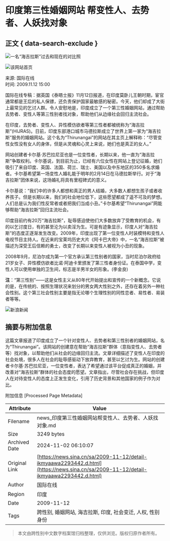 # 印度第三性婚姻网站 帮变性人、去势者、人妖找对象

## 正文 { data-search-exclude }


![一名“海吉拉斯”过去和现在的对比照](https://www.sinaimg.cn/dy/o/2009-11-12/1258009189_EEQb0y.jpg)

![该网站首页](https://www.sinaimg.cn/dy/o/2009-11-12/1258009189_YHOVHM.jpg)

来源: 国际在线  
时间: 2009.11.12 15:00  

国际在线专稿：据英国《泰晤士报》11月12日报道，在印度莫卧儿王朝时期，宦官通常都是王后的私人保镖，还负责保护国家最敏感的秘密。今天，他们却成了大街上最常见的乞讨人群。令人安慰地是，印度成立了一个第三性婚姻网站，通过帮助去势者、变性人等第三性别者找对象，帮助他们从边缘社会回归主流社会。

在印度，去势者、变性人、异性模仿欲者等第三性者都被统称为“海吉拉斯”(HIJRAS)。日前，印度东部港口城市马德拉斯成立了世界上第一家为“海吉拉斯”服务的婚姻网站。这个名为“Thirunangai”的网站在其主页上解释称：“尽管变性女性没有女人的身体，但是从灵魂和心灵上来说，她们也是真正的女人。”

网站创建者卡尔基·苏巴拉尼亚也是一位变性者，长期以来，他一直为“海吉拉斯”争取权利。卡尔基说，到目前为止，已经有六位女性在网站上登记征婚，她们吸引了来自印度、英国、法国、荷兰、瑞士、美国以及中东地区的350多名求婚者。卡尔基希望第一场变性人婚礼能于明年的2月14日在马德拉斯举行。对于“海吉拉斯”团体来说，这场婚礼将具有里程碑式的意义。

卡尔基说：“我们中的许多人都想和真正的男人结婚，大多数人都想生孩子或者收养孩子。但是长期以来，我们的社会地位低下，这些愿望都成了遥不可及的梦想。人们总是认为我们性反常者或者把我们当成小丑。”卡尔基希望“Thirunangai”网能够帮助“海吉拉斯”回归主流社会。

印度目前约有20万“海吉拉斯”，耻辱感迫使他们大多数放弃了受教育的机会，有的以乞讨度日，有的甚至沦为以卖淫为生。可是有迹象显示，印度人对“海吉拉斯”的态度正逐渐发生改变。2009年，印度出现了第一位变性人时装模特和变性人电视节目主持人。在近来的宝莱坞历史大片《阿卡巴大帝》中，一名“海吉拉斯”被描述为深受王后信赖的勇士，改变了长期以来变性人被视为小丑的现象。

2008年9月，尼泊尔成为第一个官方承认第三性别者的国家，当时尼泊尔政府给21岁女子、异性模仿欲者比诺·阿迪卡里颁发了第三性者身份证。在泰国中学，变性人可以使用单独的卫生间，标志是半男半女的形象。(李金良)

**注**：“第三性别”——这是女性主义从80年代开始提出和宣传的一个新概念。它说的是，在传统的、按照生理状况来划分的男女两大性别之外，还存在着另外一种社会性别。这个第三社会性别主要是指无论哪个生理性别的同性恋者、易性者、易装者等等。

![新浪新闻](https://n.sinaimg.cn/default/80905340/20200331/sinalogo.png)

## 摘要与附加信息

<!-- tcd_abstract -->
这篇文章报道了印度成立了一个针对变性人、去势者和第三性别者的婚姻网站，名为“Thirunangai”。该网站的创建意在帮助“海吉拉斯”群体（意指变性人、去势者等）找对象，以帮助他们从社会的边缘回归主流。文章详细描述了变性人在印度的社会处境，很多人在社会的耻辱感驱动下放弃教育，甚至以乞讨为生。网站的创建者卡尔基·苏巴拉尼亚，一位变性者，表达了希望通过该平台促成真正的婚姻，并改善对“海吉拉斯”群体的社会态度的愿望。文章指出，尽管社会存在挑战，但印度人在对待变性人的态度上正发生变化，引用了历史背景和其他国家的例子作为对比。
<!-- tcd_abstract_end -->

附加信息 [Processed Page Metadata]

| Attribute       | Value                                  |
|-----------------|----------------------------------------|
| Filename        | news_印度第三性婚姻网站帮变性人、去势者、人妖找对象.md                             |
| Size            | 3249 bytes                           |
| Archived Date   | 2024-11-02 06:10:07                             |
| Original Link   | [https://news.sina.cn/sa/2009-11-12/detail-ikmyaawa2293442.d.html](https://news.sina.cn/sa/2009-11-12/detail-ikmyaawa2293442.d.html)                       |
| Author          | 国际在线                               |
| Region          | 印度                               |
| Date            | 2009-11-12                                 |
| Tags            | 跨性别, 婚姻网站, 海吉拉斯, 印度, 社会变迁, 人权, 性别身份                                 |
>
> 本文由跨性别中文数字档案馆归档整理，仅供浏览。版权归原作者所有。
>